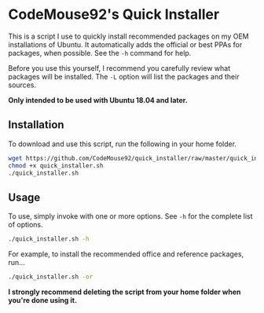 # CodeMouse92's Quick Installer

This is a script I use to quickly install recommended packages on my OEM installations of Ubuntu.
It automatically adds the official or best PPAs for packages, when possible. See the
`-h` command for help.

Before you use this yourself, I recommend you carefully review what packages will be installed.
The `-L` option will list the packages and their sources.

**Only intended to be used with Ubuntu 18.04 and later.**

## Installation

To download and use this script, run the following in your home folder.

```bash
wget https://github.com/CodeMouse92/quick_installer/raw/master/quick_installer.sh
chmod +x quick_installer.sh
./quick_installer.sh
```

## Usage
To use, simply invoke with one or more options. See `-h` for the complete list of options.

```bash
./quick_installer.sh -h
```

For example, to install the recommended office and reference packages, run...

```bash
./quick_installer.sh -or
```

**I strongly recommend deleting the script from your home folder when you're done using it.**
